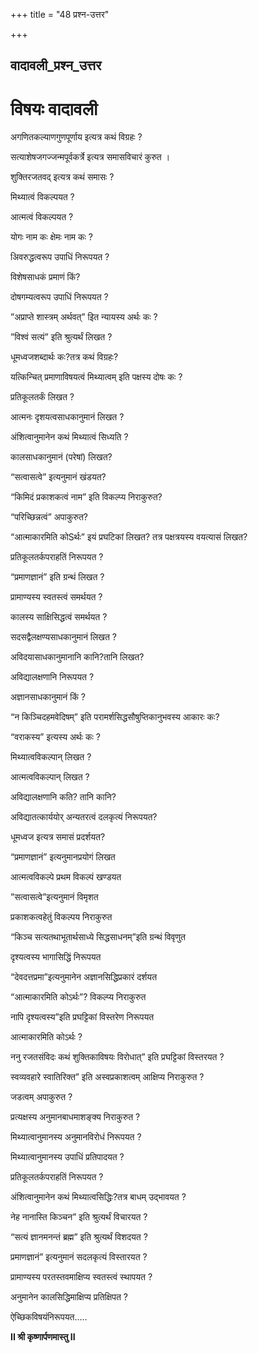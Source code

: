 +++
title = "48 प्रश्न-उत्तर"

+++


## वादावली\_प्रश्न_उत्तर

# **विषयः वादावली**

अगणितकल्याणगुणपूर्णाय इत्यत्र कथं विग्रहः ?

सत्याशेषजगज्जन्मपूर्वकर्त्रे इत्यत्र समासविचारं कुरुत ।

शुक्तिरजतवद् इत्यत्र कथं समासः ?

मिथ्यात्वं विकल्पयत ?

आत्मत्वं विकल्पयत ?

योगः नाम कः क्षेमः नाम कः ?

अिवरुद्धत्वरूप उपाधिं निरूपयत ?

विशेषसाधकं प्रमाणं किं?

दोषगम्यत्वरूप उपाधिं निरूपयत ?

”अप्राप्ते शास्त्रम् अर्थवत्” इित न्यायस्य अर्थः कः ?

”विश्वं सत्यं” इति श्रुत्यर्थं लिखत ?

धूमध्वजशब्दार्थः कः?तत्र कथं विग्रहः?

यत्किन्चित् प्रमाणाविषयत्वं मिथ्यात्वम् इति पक्षस्य दोषः कः ?

प्रतिकूलतर्कं लिखत ?

आत्मनः दृशयत्वसाधकानुमानं लिखत ?

अंशित्वानुमानेन कथं मिथ्यात्वं सिध्यति ?

कालसाधकानुमानं (परेषां) लिखत?

“सत्वासत्वे” इत्यनुमानं खंडयत?

“किमिदं प्रकाशकत्वं नाम” इति विकल्प्य निराकुरुत?

“परिच्छिन्नत्वं” अपाकुरुत?

“आत्माकारमिति कोSर्थः” इयं प्रघटिकां लिखत? तत्र पक्षत्रयस्य वयत्यासं लिखत?

प्रतिकूलतर्कपराहतिं निरूपयत ?

“प्रमाणज्ञानं” इति ग्रन्थं लिखत ?

प्रामाण्यस्य स्वतस्त्वं समर्थयत ?

कालस्य साक्षिसिद्धत्वं समर्थयत ?

सदसद्वैलक्षण्यसाधकानुमानं लिखत ?

अविदयासाधकानुमानानि कानि?तानि लिखत?

अविद्यालक्षणानि निरूपयत ?

अज्ञानसाधकानुमानं किं ?

“न किञ्चिदहमवेदिषम्” इति परामर्शसिद्धसौषुप्तिकानुभवस्य आकारः कः?

“वराकस्य” इत्यस्य अर्थः कः ?

मिथ्यात्वविकल्पान् लिखत ?

आत्मत्वविकल्पान् लिखत ?

अविद्यालक्षणानि कति? तानि कानि?

अविद्यातत्कार्ययोर् अन्यतरत्वं दलकृत्यं निरूपयत?

धूमध्वज इत्यत्र समासं प्रदर्शयत?

“प्रमाणज्ञानं” इत्यनुमानप्रयोगं लिखत

आत्मत्वविकल्पे प्रथम विकल्पं खण्डयत

”सत्वासत्वे”इत्यनुमानं विमृशत

प्रकाशकत्वहेतुं विकल्पय निराकुरुत

“किञ्च सत्यतथाभूतार्थसाध्ये सिद्धसाधनम्”इति ग्रन्थं विवृणुत

दृश्यत्वस्य भागासिद्धिं निरूपयत

“देवदत्तप्रमा”इत्यनुमानेन अज्ञानसिद्धिप्रकारं दर्शयत

“आत्माकारमिति कोऽर्थः”? विकल्प्य निराकुरुत

नापि दृश्यत्वस्य”इति प्रघट्टिकां विस्तरेण निरूपयत

आत्माकारमिति कोऽर्थः ?

ननु रजतसंविदः कथं शुक्तिकाविषयः विरोधात्” इति प्रघट्टिकां विस्तरयत ?

स्वव्यवहारे स्वातिरिक्त” इति अस्वप्रकाशत्वम् आक्षिप्य निराकुरुत ?

जडत्वम् अपाकुरुत ?

प्रत्यक्षस्य अनुमानबाधमाशङ्क्य निराकुरुत ?

मिथ्यात्वानुमानस्य अनुमानविरोधं निरूपयत ?

मिथ्यात्वानुमानस्य उपाधिं प्रतिपादयत ?

प्रतिकूलतर्कपराहतिं निरूपयत ?

अंशित्वानुमानेन कथं मिथ्यात्वसिद्धिः?तत्र बाधम् उद्भावयत ?

नेह नानास्ति किञ्चन” इति श्रुत्यर्थं विचारयत ?

“सत्यं ज्ञानमनन्तं ब्रह्म” इति श्रुत्यर्थं विशदयत ?

प्रमाणज्ञानं” इत्यनुमानं सदलकृत्यं विस्तारयत ?

प्रामाण्यस्य परतस्तवमाक्षिप्य स्वतस्त्वं स्थापयत ?

अनुमानेन कालसिद्धिमाक्षिप्य प्रतिक्षिपत ?

ऐच्छिकविषयंनिरूपयत…..

**II श्री कृष्णार्पणमास्तु II**

